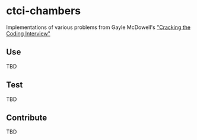 # ctci-chambers

Implementations of various problems from Gayle McDowell's ["Cracking the Coding Interview"](http://www.crackingthecodinginterview.com/)

## Use

TBD

## Test

TBD

## Contribute

TBD
